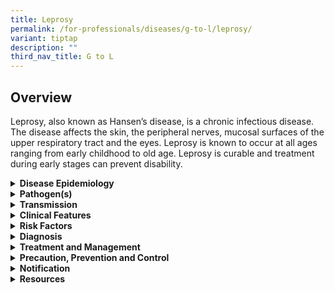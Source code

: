```yaml
---
title: Leprosy
permalink: /for-professionals/diseases/g-to-l/leprosy/
variant: tiptap
description: ""
third_nav_title: G to L
---
```

<h2>Overview</h2>
<p>Leprosy, also known as Hansen’s disease, is a chronic infectious disease.
The disease affects the skin, the peripheral nerves, mucosal surfaces of
the upper respiratory tract and the eyes. Leprosy is known to occur at
all ages ranging from early childhood to old age. Leprosy is curable and
treatment during early stages can prevent disability.</p>
<div data-type="detailGroup" class="isomer-accordion isomer-accordion-white">
<details class="isomer-details">
<summary><strong>Disease Epidemiology</strong>
</summary>
<div data-type="detailsContent" class="isomer-details-content">
<p>Worldwide incidence of leprosy appears to be declining. This is due to
improvements in socioeconomic conditions and access to effective treatment.
Humans and armadillos are the only known reservoirs. Susceptibility is
genetically determined with more than 90% of the population naturally immune.
Leprosy incidence rates in Singapore have declined significantly.</p>
</div>
</details>
<details class="isomer-details">
<summary><strong>Pathogen(s)</strong>
</summary>
<div data-type="detailsContent" class="isomer-details-content">
<p><em>Mycobacterium leprae</em>
</p>
</div>
</details>
<details class="isomer-details">
<summary><strong>Transmission</strong>
</summary>
<div data-type="detailsContent" class="isomer-details-content">
<p>The exact mode of transmission not clearly established; household and
prolonged close contact appears to be important. Transmission is believed
to be from respiratory secretions, and less effectively, direct skin-to-skin
contact.</p>
<p><strong>Incubation period:</strong> A few weeks to 30 years (average 3-10
years)</p>
<p><strong>Infectious period:</strong> Patients can be considered non-infectious
shortly after therapy is started</p>
</div>
</details>
<details class="isomer-details">
<summary><strong>Clinical Features</strong>
</summary>
<div data-type="detailsContent" class="isomer-details-content">
<p>The disease mainly affects the skin and the peripheral nerves. Most patients
present with asymptomatic skin lesions while some (&lt;5%) present with
nerve deficits without skin signs. The affected skin may be pale or red,
and it may be a plaque, nodule or tumour. Loss of pin prick sensation within
skin lesions is pathognomonic of leprosy. Peripheral nerve involvement
may cause muscle weakness and paralysis of limbs. Examination may reveal
enlarged nerves with or without functional deficit.</p>
<p>For the purposes of treatment, leprosy is classified into 2 groups according
to clinical manifestations and skin smear results. More commonly however,
patients exhibit features of both types (i.e. borderline leprosy).</p>
<ol data-tight="true" class="tight">
<li>
<p><strong>Paucibacillary (tuberculoid) leprosy:</strong> characterised by
1-5 hypopigmented or hyperpigmented anaesthetic macules or patches in an
asymmetric distribution.</p>
</li>
<li>
<p><strong>Multibacillary (lepromatous) leprosy:</strong> multiple symmetrically
distributed skin lesions (papules, nodules or plaques) that may not exhibit
sensory loss.</p>
</li>
</ol>
</div>
</details>
<details class="isomer-details">
<summary><strong>Risk Factors</strong>
</summary>
<div data-type="detailsContent" class="isomer-details-content">
<p>Persons living in endemic areas in close contact with multibacillary cases
have an increased risk of being infected with leprosy.</p>
</div>
</details>
<details class="isomer-details">
<summary><strong>Diagnosis</strong>
</summary>
<div data-type="detailsContent" class="isomer-details-content">
<p>Leprosy infection is diagnosed upon demonstration of acid-fast bacilli
in a slit skin smear or dermal nerve, or identification of non-caseating
granulomas with peripheral nerve involvement characteristic of leprosy
on histology.</p>
</div>
</details>
<details class="isomer-details">
<summary><strong>Treatment and Management</strong>
</summary>
<div data-type="detailsContent" class="isomer-details-content">
<p>Multidrug therapy is recommended for the treatment of leprosy. The type
and duration of treatment depends on the number of skin lesions (which
is an indication of bacillary load) – 6 months for paucibacillary and 12
months for multibacillary.</p>
<p>Leprosy is an important treatable cause of permanent physical disability.
Early treatment prevents or even reverses nerve damage. Measures to avoid
injury to anaesthetic limbs, and rehabilitation of disabled limbs are part
of the management of all leprosy patients.</p>
</div>
</details>
<details class="isomer-details">
<summary><strong>Precaution, Prevention and Control</strong>
</summary>
<div data-type="detailsContent" class="isomer-details-content">
<p>Standard precautions apply in healthcare settings.</p>
<p>There is no available vaccine for leprosy (although the BCG vaccine is
partially protective).</p>
</div>
</details>
<details class="isomer-details">
<summary><strong>Notification</strong>
</summary>
<div data-type="detailsContent" class="isomer-details-content">
<p>Leprosy is a notifiable disease under the Infectious Diseases Act.</p>
<ul data-tight="true" class="tight">
<li>
<p>Who should notify:</p>
<ul data-tight="true" class="tight">
<li>
<p>Laboratories</p>
</li>
</ul>
</li>
<li>
<p>When to notify:</p>
<ul data-tight="true" class="tight">
<li>
<p>Laboratories – upon laboratory confirmation</p>
</li>
</ul>
</li>
<li>
<p>How to notify:</p>
<ul data-tight="true" class="tight">
<li>
<p>Submit MD131 Notification of Infectious Diseases Form via CDLENS (<a rel="noopener noreferrer nofollow" target="_blank">http://www.cdlens.moh.gov.sg</a>)
or fax (6221-5528/38/67)</p>
</li>
</ul>
</li>
<li>
<p>Timeline on notification:</p>
<ul data-tight="true" class="tight">
<li>
<p>As soon as possible. No later than 72 hours</p>
</li>
</ul>
</li>
</ul>
</div>
</details>
<details class="isomer-details">
<summary><strong>Resources</strong>
</summary>
<div data-type="detailsContent" class="isomer-details-content">
<p>For more information on leprosy, please refer to the <a href="https://www.who.int/news-room/fact-sheets/detail/leprosy" rel="noopener noreferrer nofollow" target="_blank">WHO</a> and
<a href="https://www.cdc.gov/leprosy/about/index.html" rel="noopener noreferrer nofollow" target="_blank">CDC</a>website.</p>
<p>For general travel advisory, please refer to <a href="https://www.moh.gov.sg/diseases-updates/health-advisory-for-travellers" rel="noopener noreferrer nofollow" target="_blank">Health Advisory for Travellers</a>.</p>
</div>
</details>
</div>
<p></p>